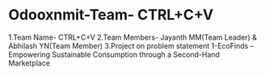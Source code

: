 # Odooxnmit-Team- CTRL+C+V

1.Team Name- CTRL+C+V
2.Team Members- Jayanth MM(Team Leader) & Abhilash YN(Team Member)
3.Project on problem statement 1-EcoFinds – Empowering Sustainable Consumption through a Second-Hand Marketplace
